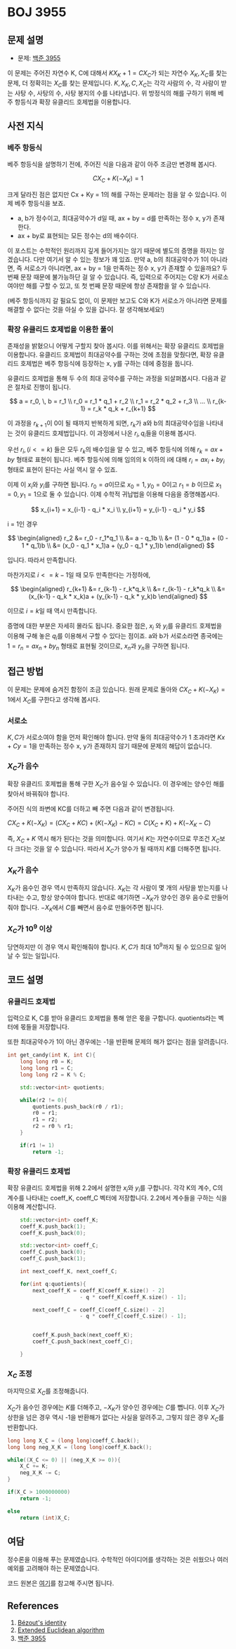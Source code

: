 # BOJ 3955

## 문제 설명

- 문제: [백준 3955](https://www.acmicpc.net/problem/3955)

이 문제는 주어진 자연수 K, C에 대해서 $KX_K + 1 = CX_C$가 되는 자연수 $X_K, X_C$를 찾는 문제, 더 정확히는 $X_C$를 찾는 문제입니다. $K, X_K, C, X_C$는 각각 사람의 수, 각 사람이 받는 사탕 수, 사탕의 수, 사탕 봉지의 수를 나타냅니다. 위 방정식의 해를 구하기 위해 베주 항등식과 확장 유클리드 호제법을 이용합니다.

## 사전 지식

### 베주 항등식

베주 항등식을 설명하기 전에, 주어진 식을 다음과 같이 아주 조금만 변경해 봅시다.

$$
CX_C + K(-X_K) = 1
$$

크게 달라진 점은 없지만 Cx + Ky = 1의 해를 구하는 문제라는 점을 알 수 있습니다. 이제 베주 항등식을 보죠.

>

- a, b가 정수이고, 최대공약수가 d일 때, ax + by = d를 만족하는 정수 x, y가 존재한다.
- ax + by로 표현되는 모든 정수는 d의 배수이다.

이 포스트는 수학적인 원리까지 깊게 들어가지는 않기 때문에 별도의 증명을 하지는 않겠습니다. 다만 여기서 알 수 있는 정보가 꽤 있죠. 만약 a, b의 최대공약수가 1이 아니라면, 즉 서로소가 아니라면, ax + by = 1을 만족하는 정수 x, y가 존재할 수 있을까요? 두 번째 문장 때문에 불가능하단 걸 알 수 있습니다. 즉, 입력으로 주어지는 C랑 K가 서로소여야만 해를 구할 수 있고, 또 첫 번째 문장 때문에 항상 존재함을 알 수 있습니다.

(베주 항등식까지 갈 필요도 없이, 이 문제만 보고도 C와 K가 서로소가 아니라면 문제를 해결할 수 없다는 것을 아실 수 있을 겁니다. 잘 생각해보세요!)

### 확장 유클리드 호제법을 이용한 풀이

존재성을 밝혔으니 어떻게 구할지 찾아 봅시다. 이를 위해서는 확장 유클리드 호제법을 이용합니다. 유클리드 호제법이 최대공약수를 구하는 것에 초점을 맞췄다면, 확장 유클리드 호제법은 베주 항등식에 등장하는 x, y를 구하는 데에 중점을 둡니다.

유클리드 호제법을 통해 두 수의 최대 공약수를 구하는 과정을 되살펴봅시다. 다음과 같은 절차로 진행이 됩니다.

$$
a = r_0, \, b = r_1 \\
r_0 = r_1 * q_1 + r_2 \\
r_1 = r_2 * q_2 + r_3 \\
... \\
r_{k-1} = r_k * q_k + r_{k+1}
$$

이 과정을 $r_{k+1}$이 0이 될 때까지 반복하게 되면, $r_{k}$가 a와 b의 최대공약수임을 나타내는 것이 유클리드 호제법입니다. 이 과정에서 나온 $r_{i}, q_{i}$들을 이용해 봅시다.

우선 $r_{i}, (i <= k)$ 들은 모두 $r_{k}$의 배수임을 알 수 있고, 베주 항등식에 의해 $r_{k} = ax + by$ 형태로 표현이 됩니다. 베주 항등식에 의해 임의의 k 이하의 i에 대해 $r_{i} = ax_i + by_i$ 형태로 표현이 된다는 사실 역시 알 수 있죠.

이제 이 $x_i$와 $y_i$를 구하면 됩니다. $r_0 = a$이므로 $x_0 = 1, y_0 = 0$이고 $r_1 = b$ 이므로 $x_1 = 0, y_1 = 1$으로 둘 수 있습니다. 이제 수학적 귀납법을 이용해 다음을 증명해봅시다.

$$
x_{i+1} = x_{i-1} - q_i * x_i \\
y_{i+1} = y_{i-1} - q_i * y_i
$$

i = 1인 경우

$$
\begin{aligned}
r_2 &= r_0 - r_1*q_1 \\
	&= a - q_1b \\
    &= (1 - 0 * q_1)a + (0 - 1 * q_1)b \\
    &= (x_0 - q_1 * x_1)a + (y_0 - q_1 * y_1)b
\end{aligned}
$$

입니다. 따라서 만족합니다.

마찬가지로 $i <= k-1$일 때 모두 만족한다는 가정하에,

$$
\begin{aligned}
r_{k+1} &= r_{k-1} - r_k*q_k \\
        &= r_{k-1} - r_k*q_k \\
        &= (x_{k-1} - q_k * x_k)a + (y_{k-1} - q_k * y_k)b
        \end{aligned}
$$

이므로 $i = k$일 때 역시 만족합니다.

증명에 대한 부분은 자세히 몰라도 됩니다. 중요한 점은, $x_i$ 와 $y_i$를 유클리드 호제법을 이용해 구해 놓은 $q_i$를 이용해서 구할 수 있다는 점이죠. a와 b가 서로소라면 종국에는 $1 = r_n = ax_n + by_n$ 형태로 표현될 것이므로, $x_n$과 $y_n$을 구하면 됩니다.

## 접근 방법

이 문제는 문제에 숨겨진 함정이 조금 있습니다. 원래 문제로 돌아와 $CX_C + K(-X_K) = 1$에서 $X_C$를 구한다고 생각해 봅시다.

### 서로소

$K, C$가 서로소여야 함을 먼저 확인해야 합니다. 만약 둘의 최대공약수가 1 초과라면 $Kx + Cy = 1$을 만족하는 정수 x, y가 존재하지 않기 때문에 문제의 해답이 없습니다.

### $X_C$가 음수

확장 유클리드 호제법을 통해 구한 $X_C$가 음수일 수 있습니다. 이 경우에는 양수인 해를 찾아서 바꿔줘야 합니다.

주어진 식의 좌변에 KC를 더하고 빼 주면 다음과 같이 변경됩니다.

$CX_C + K(-X_K) = (CX_C + KC)+ (K(-X_K) - KC)= C(X_C + K) + K(- X_K - C)$

즉, $X_C+K$ 역시 해가 된다는 것을 의미합니다. 여기서 $K$는 자연수이므로 무조건 $X_C$보다 크다는 것을 알 수 있습니다. 따라서 $X_C$가 양수가 될 때까지 $K$를 더해주면 됩니다.

### $X_K$가 음수

$X_K$가 음수인 경우 역시 만족하지 않습니다. $X_K$는 각 사람이 몇 개의 사탕을 받는지를 나타내는 수고, 항상 양수여야 합니다. 반대로 얘기하면 $-X_K$가 양수인 경우 음수로 만들어줘야 합니다. $-X_K$에서 $C$를 빼면서 음수로 만들어주면 됩니다.

### $X_C$가 $10^9$ 이상

당연하지만 이 경우 역시 확인해줘야 합니다. $K, C$가 최대 $10^9$까지 될 수 있으므로 일어날 수 있는 일입니다.

## 코드 설명

### 유클리드 호제법

입력으로 K, C를 받아 유클리드 호제법을 통해 얻은 몫을 구합니다. quotients라는 벡터에 몫들을 저장합니다.

또한 최대공약수가 1이 아닌 경우에는 -1을 반환해 문제의 해가 없다는 점을 알려줍니다.

```cpp
int get_candy(int K, int C){
    long long r0 = K;
    long long r1 = C;
    long long r2 = K % C;

    std::vector<int> quotients;

    while(r2 != 0){
        quotients.push_back(r0 / r1);
        r0 = r1;
        r1 = r2;
        r2 = r0 % r1;
    }

    if(r1 != 1)
        return -1;
```

### 확장 유클리드 호제법

확장 유클리드 호제법을 위해 2.2에서 설명한 $x_i$와 $y_i$를 구합니다. 각각 K의 계수, C의 계수를 나타내는 coeff_K, coeff_C 벡터에 저장합니다. 2.2에서 계수들을 구하는 식을 이용해 계산합니다.

```cpp
    std::vector<int> coeff_K;
    coeff_K.push_back(1);
    coeff_K.push_back(0);

    std::vector<int> coeff_C;
    coeff_C.push_back(0);
    coeff_C.push_back(1);

    int next_coeff_K, next_coeff_C;

    for(int q:quotients){
        next_coeff_K = coeff_K[coeff_K.size() - 2]
                       - q * coeff_K[coeff_K.size() - 1];

        next_coeff_C = coeff_C[coeff_C.size() - 2]
                       - q * coeff_C[coeff_C.size() - 1];


        coeff_K.push_back(next_coeff_K);
        coeff_C.push_back(next_coeff_C);

    }
```

### $X_C$ 조정

마지막으로 $X_C$를 조정해줍니다.

$X_C$가 음수인 경우에는 $K$를 더해주고, $-X_K$가 양수인 경우에는 $C$를 뺍니다. 이후 $X_C$가 상한을 넘은 경우 역시 -1을 반환해가 없다는 사실을 알려주고, 그렇지 않은 경우 $X_C$를 반환합니다.

```cpp
long long X_C = (long long)coeff_C.back();
long long neg_X_K = (long long)coeff_K.back();

while((X_C <= 0) || (neg_X_K >= 0)){
    X_C += K;
    neg_X_K -= C;
}

if(X_C > 1000000000)
    return -1;

else
    return (int)X_C;
```

## 여담

정수론을 이용해 푸는 문제였습니다. 수학적인 아이디어를 생각하는 것은 쉬웠으나 여러 예외를 고려해야 하는 문제였습니다.

코드 원본은 [여기](./codes/2021-06-26.cpp)를 참고해 주시면 됩니다.

## References

1. [Bézout's identity](https://en.wikipedia.org/wiki/B%C3%A9zout%27s_identity)
2. [Extended Euclidean algorithm](https://en.wikipedia.org/wiki/Extended_Euclidean_algorithm)
3. [백준 3955](https://www.acmicpc.net/problem/3955)
